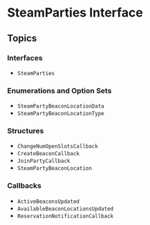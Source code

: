 # SteamParties Interface

## Topics

### Interfaces
- ``SteamParties``

### Enumerations and Option Sets
- ``SteamPartyBeaconLocationData``
- ``SteamPartyBeaconLocationType``

### Structures
- ``ChangeNumOpenSlotsCallback``
- ``CreateBeaconCallback``
- ``JoinPartyCallback``
- ``SteamPartyBeaconLocation``

### Callbacks
- ``ActiveBeaconsUpdated``
- ``AvailableBeaconLocationsUpdated``
- ``ReservationNotificationCallback``
